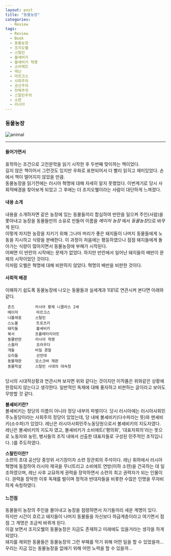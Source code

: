 ```yaml
---
layout: post
title: "동물농장"
categories:
  - Review
tags:
  - Review
  - Book
  - 동물농장 
  - 조지오웰
  - 스탈린
  - 볼셰비키
  - 볼셰비키 혁명 
  - 소비에트 
  - 레닌
  - 마르크스
  - 사회주의
  - 공산주의
  - 전체주의 
  - 스탈린주의
  - 소련 
  - 러시아
---
```


### 동물농장 

![animal](https://user-images.githubusercontent.com/28684368/38070649-f9ab415e-3357-11e8-8796-ddf1b90b6b11.jpg)

------------------------------------------------

#### 들어가면서 

휴학하는 조건으로 고전문학을 읽기 시작한 후 두번째 맞이하는 책이었다.  
길지 않은 책이어서 그런것도 있지만 우화로 표현되어서 더 빨리 읽히고 재미있었다. 손에서 책이 떨어지지 않았을 만큼.   
동물농장을 읽기전에는 러시아 혁명에 대해 자세히 알지 못했었다. 이번계기로 당시 사회적배경을 찾아보게 되었고 그 후에는 더 조지오웰이라는 사람이 대단하게 느껴졌다.   
  

#### 내용 소개 

 내용을 소개하자면 같은 농장에 있는 동물들끼리 합심하여 반란을 일으켜 주인(사람)을 쫓아내고 농장을 동물들만의 소유로 만들어 이름을 *메이저 농장* 에서 *동물농장*으로 바꾸게 된다.    
 이렇게 차지한 농장을 지키기 위해 그나마 머리가 좋은 돼지들이 나머지 동물들에게 노동을 지시하고 식량을 분배한다. 이 과정이 처음에는 평등하였으나 점점 돼지들에게 돌아가는 식량이 많아지면서 동물농장에 부패가 시작된다.    
 어쩌면 이 반란의 시작에는 문제가 없었다. 하지만 반란에서 일어난 돼지들의 배반이 문제의 시작이었던 것이다.   
 이처럼 오웰은 혁명에 대해 비판하지 않았다. 혁명의 배반을 비판한 것이다.   


#### 사회적 배경 

 이해하기 쉽도록 동물농장에 나오는 동물들과 실세계과 1대1로 연관시켜 본다면 아래와 같다.   
```` 
 존즈         러시아 황제 니콜라스 2세    
 메이저        마르크스    
 나폴레옹      스탈린   
 스노볼        트로츠키    
 돼지들        볼셰비키    
 복서         프롤레타리아트    
 동물반란      러시아 혁명    
 스퀄러        프라우다   
 개들         비밀 경찰    
 오리들        선전대     
 동물재판      모스크바 재판    
 동물학살      스탈린 시대의 대숙청   
  
````
 당시의 시대적상황과 연관시켜 보자면 위와 같다는 것이지만 이작품은 위와같은 상황에 한정되지 않는다고 생각한다. 일반적인 독재에 대해 풍자하고 비판하는 글이라고 보아도 무방할 것 같다.   
 
 __볼셰비키란?__   
 볼셰비키는 정당의 이름이 아니라 정당 내부의 파벌이다. 당시 러시아에는 러시아사회민주노동당이라는 사회주의 정당이 있었는데, 당 내에 볼셰비키(다수파라는 뜻)와 멘셰비키(소수파)가 있었다. 레닌은 러시아사회민주노동당원으로서 볼셰비키의 지도자였다.   
 레닌은 볼셰비키의 지도자 였고, 볼셰비키가 소비에트('평의회', '대표자회의'라는 뜻으로 노동자와 농민, 병사들의 조직 내에서 선출한 대표자들로 구성된 민주적인 조직입니다. )를 주도하였다.     
    
 
 __스탈린이란?__   
 소련의 초대 공산당 중앙위 서기장이자 소련 장관회의 주석이다. 레닌 휘하에서 러시아 혁명에 동참하여 러시아 제국을 무너트리고 소비에트 연방(이하 소련)을 건국하는 데 일조하였으며, 레닌 사후 교묘하게 권력을 장악하면서 소련의 최고 권력자가 되는 인물이다. 권력을 장악한 이후 독재를 벌이며 정적과 반대자들을 비롯한 수많은 인명을 무자비하게 숙청하였다.   
 

#### 느낀점   

동물들이 농장의 주인을 몰아내고 농장을 점령하면서 자기들끼리 세운 계명이 있다.    
하지만 시간이 흐르고 돼지들이 나머지 동물들을 자신보다 하급계층이라고 여기면서 점점 그 계명은 조금씩 바뀌게 된다.    
이걸 보면서 조지오웰의 동물농장은 지금도 존재하고 미래에도 있을거라는 생각을 하게되었다.     
돼지를 제외한 동물들은 동물농장의 그런 부패를 막기 위해 어떤 일을 할 수 있었을까...    
우리는 지금 있는 동물농장을 없애기 위해 어떤 노력을 할 수 있을까...    

